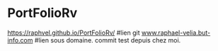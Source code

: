 # PortFolioRv
https://raphvel.github.io/PortFolioRv/ #lien git
www.raphael-velia.but-info.com #lien sous domaine.
commit test depuis chez moi.